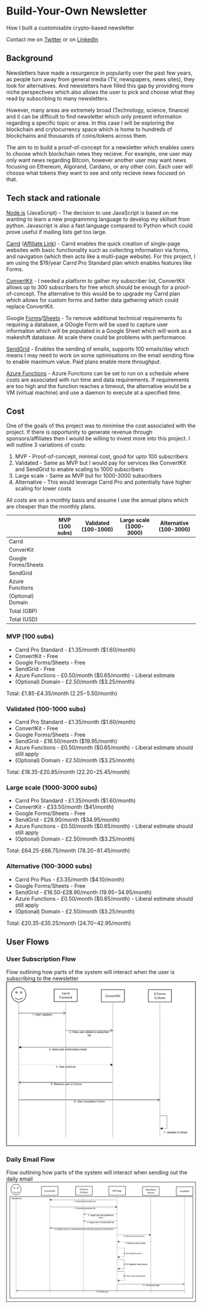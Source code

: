 # Build-Your-Own Newsletter 
How I built a customisable crypto-based newsletter

Contact me on [Twitter](https://twitter.com/FarzanAkhtar1) or on [LinkedIn](https://www.linkedin.com/in/farzan-a-088644127/)

## Background
Newsletters have made a resurgence in popularity over the past few years, as people turn away from general media (TV, newspapers, news sites), they look for alternatives. And newsletters have filled this gap by providing more niche perspectives which also allows the user to pick and choose what they read by subscribing to many newsletters.

However, many areas are extremely broad (Technology, science, finance) and it can be difficult to find newsletter which only present information regarding a specific topic or area. In this case I will be exploring the blockchain and crytocurrency space which is home to hundreds of blockchains and thousands of coins/tokens across them.

The aim to to build a proof-of-concept for a newsletter which enables users to choose which blockchain news they recieve. For example, one user may only want news regarding Bitcoin, however another user may want news focusing on Ethereum, Algorand, Cardano, or any other coin. Each user will choose what tokens they want to see and only recieve news focused on that. 

## Tech stack and rationale

[Node.js](https://nodejs.org/en) (JavaScript) - The decision to use JavaScript is based on me wanting to learn a new programming language to develop my skillset from python. Javascript is also a fast language compared to Python which could prove useful if mailing lists get too large.

[Carrd](https://carrd.co/) ([Affiliate Link](https://try.carrd.co/w545yzx2)) - Carrd enables the quick creation of single-page websites with basic functionality such as collecting information via forms, and navigation (which then acts like a multi-page website). For this project, I am using the $19/year Carrd Pro Standard plan which enables features like Forms.

[ConvertKit](https://convertkit.com/) - I needed a platform to gather my subscriber list, ConvertKit allows up to 300 subscribers for free which should be enough for a proof-of-concept. The alternative to this would be to upgrade my Carrd plan which allows for custom forms and better data gathering which could replace ConvertKit.

Google [Forms](https://forms.google.com/)/[Sheets](https://sheets.google.com/) - To remove additional technical requirements fo requiring a database, a GOogle Form will be used to capture user informaiton which will be populated in a Google Sheet which will work as a makeshift database. At scale there could be problems with performance.

[SendGrid](https://sendgrid.com/) - Enables the sending of emails, supports 100 emails/day which means I may need to work on some optimisations on the email sending flow to enable maximum value. Paid plans enable more throughput.

[Azure Functions](https://azure.microsoft.com/en-gb/products/functions) - Azure Functions can be set to run on a schedule where costs are associated with run time and data requirements. If requirements are too high and the function reaches a timeout, the alternative would be a VM (virtual machine) and use a daemon to execute at a specified time.

## Cost
One of the goals of this project was to minimise the cost associated with the project. If there is opportunity to generate revenue through sponsors/affiliates then I would be willing to invest more into this project. I will outline 3 variations of costs:
1. MVP - Proof-of-concept, minimal cost, good for upto 100 subscribers
2. Validated - Same as MVP but I would pay for services like ConvertKit and SendGrid to enable scaling to 1000 subscribers
3. Large scale - Same as MVP but for 1000-3000 subscribers
4. Alternative - This would leverage Carrd Pro and potentially have higher scaling for lower costs

All costs are on a monthly basis and  assume I use the annual plans which are cheaper than the monthly plans.

| | MVP (100 subs) | Validated (100-1000) | Large scale (1000-3000) | Alternative (100-3000) |
| --- | --- | --- | --- | --- |
| Carrd | | | | |
| ConverKit | | | | |
| Google Forms/Sheets | | | | |
| SendGrid | | | | |
| Azure Functions | | | | |
| (Optional) Domain | | | | |
| Total (GBP) | | | | |
| Total (USD) | | | | |

### MVP (100 subs)
- Carrd Pro Standard - £1.35/month ($1.60/month)
- ConvertKit - Free
- Google Forms/Sheets - Free
- SendGrid - Free
- Azure Functions - £0.50/month ($0.65/month) - Liberal estimate
- (Optional) Domain - £2.50/month ($3.25/month)

Total: £1.85-£4.35/month ($2.25-$5.50/month)

### Validated (100-1000 subs)
- Carrd Pro Standard - £1.35/month ($1.60/month)
- ConvertKit - Free
- Google Forms/Sheets - Free
- SendGrid - £16.50/month ($19.95/month)
- Azure Functions - £0.50/month ($0.65/month) - Liberal estimate should still apply
- (Optional) Domain - £2.50/month ($3.25/month)

Total: £18.35-£20.85/month ($22.20-$25.45/month)

### Large scale (1000-3000 subs)
- Carrd Pro Standard - £1.35/month ($1.60/month)
- ConvertKit - £33.50/month ($41/month)
- Google Forms/Sheets - Free
- SendGrid - £28.90/month ($34.95/month)
- Azure Functions - £0.50/month ($0.65/month) - Liberal estimate should still apply
- (Optional) Domain - £2.50/month ($3.25/month)

Total: £64.25-£66.75/month ($78.20-$81.45/month)

### Alternative (100-3000 subs)
- Carrd Pro Plus - £3.35/month ($4.10/month)
- Google Forms/Sheets - Free
- SendGrid - £16.50-£28.90/month ($19.95-$34.95/month)
- Azure Functions - £0.50/month ($0.65/month) - Liberal estimate should still apply
- (Optional) Domain - £2.50/month ($3.25/month)

Total: £20.35-£35.25/month ($24.70-$42.95/month)


## User Flows

### User Subscription Flow
Flow outlining how parts of the system will interact when the user is subscribing to the newsletter
![alt text](https://github.com/FarzanAkhtar1/build-your-own-newsletter/blob/main/UML%20Diagrams/Subscribe%20flow.jpg)

### Daily Email Flow
Flow outlining how parts of the system will interact when sending out the daily email
![alt text](https://github.com/FarzanAkhtar1/build-your-own-newsletter/blob/main/UML%20Diagrams/Email%20flow.jpg)

